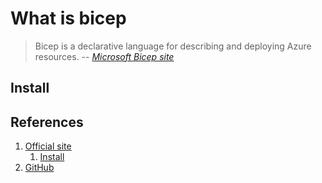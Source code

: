 # What is bicep

> Bicep is a declarative language for describing and deploying Azure resources.
> -- *[Microsoft Bicep site](https://docs.microsoft.com/en-us/azure/azure-resource-manager/bicep/)*

## Install

## References

1. [Official site](https://docs.microsoft.com/en-us/azure/azure-resource-manager/bicep/)
    1. [Install](https://docs.microsoft.com/en-us/azure/azure-resource-manager/bicep/install)
1. [GitHub](https://github.com/Azure/bicep)


